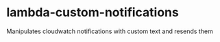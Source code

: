 # lambda-custom-notifications
Manipulates cloudwatch notifications with custom text and resends them
